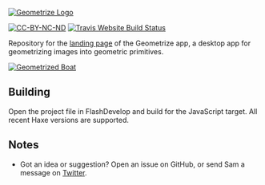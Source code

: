 [![Geometrize Logo](https://github.com/Tw1ddle/geometrize-website/blob/master/screenshots/logo.png?raw=true "Geometrize website logo")](http://www.geometrize.co.uk/)

[![CC-BY-NC-ND](https://licensebuttons.net/l/by-nc-nd/4.0/80x15.png)](https://creativecommons.org/licenses/by-nc-nd/4.0/)
[![Travis Website Build Status](https://img.shields.io/travis/Tw1ddle/geometrize-website.svg?style=flat-square)](https://travis-ci.org/Tw1ddle/geometrize-website)

Repository for the [landing page](http://www.geometrize.co.uk/) of the Geometrize app, a desktop app for geometrizing images into geometric primitives.

[![Geometrized Boat](https://github.com/Tw1ddle/geometrize-website/blob/master/screenshots/boat.png?raw=true "Geometrized Boat, 400 Rotated Ellipses")](http://www.geometrize.co.uk/)

## Building

Open the project file in FlashDevelop and build for the JavaScript target. All recent Haxe versions are supported.

## Notes
 * Got an idea or suggestion? Open an issue on GitHub, or send Sam a message on [Twitter](https://twitter.com/Sam_Twidale).